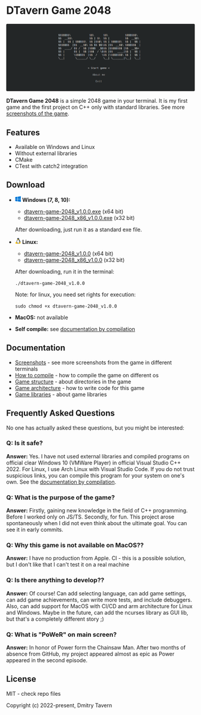 # **DTavern Game 2048**

<img src="./resources/readme-banner.png" alt="The first game screen">

**DTavern Game 2048** is a simple 2048 game in your terminal. It is my first game and the first project on C++ only with standard libraries. See more [screenshots of the game](docs/preview-screenshots.md).

## **Features**
  - Available on Windows and Linux
  - Without external libraries
  - CMake
  - CTest with catch2 integration

## **Download**

  - <img src="./resources/windows-icon.png"> **Windows (7, 8, 10):**
    - [dtavern-game-2048_v1.0.0.exe](https://github.com/dmitrytavern/2048/releases/download/v1.0.0/dtavern-game-2048_v1.0.0.exe) (x64 bit)
    - [dtavern-game-2048_x86_v1.0.0.exe](https://github.com/dmitrytavern/2048/releases/download/v1.0.0/dtavern-game-2048_x86_v1.0.0.exe) (x32 bit)

    After downloading, just run it as a standard exe file.

  - <img src="./resources/linux-icon.png"> **Linux:**
    - [dtavern-game-2048_v1.0.0](https://github.com/dmitrytavern/2048/releases/download/v1.0.0/dtavern-game-2048_v1.0.0) (x64 bit)
    - [dtavern-game-2048_x86_v1.0.0](https://github.com/dmitrytavern/2048/releases/download/v1.0.0/dtavern-game-2048_x86_v1.0.0) (x32 bit)

    After downloading, run it in the terminal:
    ```
    ./dtavern-game-2048_v1.0.0
    ```

    Note: for linux, you need set rights for execution:
    ```
    sudo chmod +x dtavern-game-2048_v1.0.0
    ```

  - **MacOS:** not available
  - **Self compile:** see [documentation by compilation](docs/project-compilation.md)

## **Documentation**

- [Screenshots](docs/preview-screenshots.md) - see more screenshots from the game in different terminals
- [How to compile](docs/project-compilation.md) - how to compile the game on different os
- [Game structure](docs/project-structure.md) - about directories in the game
- [Game architecture](docs/project-architecture.md) - how to write code for this game
- [Game libraries](docs/project-libraries.md) - about game libraries

## **Frequently Asked Questions**

No one has actually asked these questions, but you might be interested:

### **Q: Is it safe?**
**Answer:** Yes. I have not used external libraries and compiled programs on official clear Windows 10 (VMWare Player) in official Visual Studio C++ 2022. For Linux, I use Arch Linux with Visual Studio Code. If you do not trust suspicious links, you can compile this program for your system on one's own. See the [documentation by compilation](docs/project-compilation.md).

### **Q: What is the purpose of the game?**
**Answer:** Firstly, gaining new knowledge in the field of C++ programming. Before I worked only on JS/TS. Secondly, for fun. This project arose spontaneously when I did not even think about the ultimate goal. You can see it in early commits.

### **Q: Why this game is not available on MacOS??**
**Answer:** I have no production from Apple. CI - this is a possible solution, but I don't like that I can't test it on a real machine

### **Q: Is there anything to develop??**
**Answer:** Of course! Can add selecting language, can add game settings, can add game achievements, can write more tests, and include debuggers. Also, can add support for MacOS with CI/CD and arm architecture for Linux and Windows. Maybe in the future, can add the ncurses library as GUI lib, but that's a completely different story ;)

### **Q: What is "PoWeR" on main screen?**
**Answer:** In honor of Power form the Chainsaw Man. After two months of absence from GitHub, my project appeared almost as epic as Power appeared in the second episode.

## **License**
MIT - check repo files

Copyright (c) 2022-present, Dmitry Tavern
